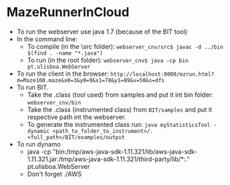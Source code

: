 # MazeRunnerInCloud

- To run the webserver use java 1.7 (because of the BIT tool)
- In the command line: 
  - To compile (in the \src folder): ```webserver_cnv/src$ javac -d ../bin $(find . -name "*.java")```
  - To run (in the root folder): ```webserver_cnv$ java -cp bin pt.ulisboa.WebServer```
- To run the client in the browser: ```http://localhost:8000/mzrun.html?m=Maze100.maze&x0=3&y0=9&x1=78&y1=89&v=50&s=dfs```
- To run BIT. 
  - Take the .class (tool used) from samples and put it int bin folder: ```webserver_cnv/bin```
  - Take the .class (instrumented class) from ```BIT/samples``` and put it respective path int the webserver.
  - To generate the instrumented class run: ```java myStatisticsTool -dynamic <path_to_folder_to_instrument>/. <full_path>/BIT/examples/output```
- To run dynamo
  - java -cp "bin:/tmp/aws-java-sdk-1.11.321/lib/aws-java-sdk-1.11.321.jar:/tmp/aws-java-sdk-1.11.321/third-party/lib/*:." pt.ulisboa.WebServer
  - Don't forget ./AWS

